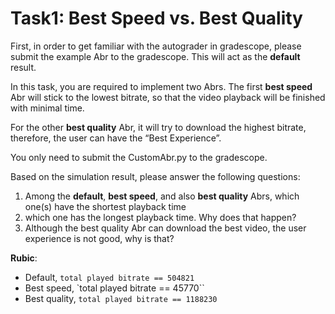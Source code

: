 # Task1: Best Speed vs. Best Quality

First, in order to get familiar with the autograder in gradescope, please submit the example Abr to the gradescope. This will act as the **default** result.

In this task, you are required to implement two Abrs. The first **best speed** Abr will stick to the lowest bitrate, so that the video playback will be finished with minimal time.

For the other **best quality** Abr, it will try to download the highest bitrate, therefore, the user can have the “Best Experience”.

You only need to submit the CustomAbr.py to the gradescope.

Based on the simulation result, please answer the following questions:

1. Among the **default**, **best speed**, and also **best quality** Abrs, which one(s) have the shortest playback time
2. which one has the longest playback time. Why does that happen?
3. Although the best quality Abr can download the best video, the user experience is not good, why is that?

**Rubic**: 
- Default, `total played bitrate == 504821`
- Best speed, `total played bitrate == 45770``
- Best quality, `total played bitrate == 1188230`
